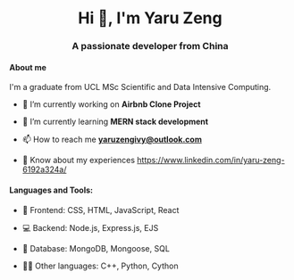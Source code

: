 <h1 align="center">Hi 👋, I'm Yaru Zeng</h1>
<h3 align="center">A passionate developer from China</h3>

<h4 align="left">About me</h4>

I'm a graduate from UCL MSc Scientific and Data Intensive Computing. 

- 🔭 I’m currently working on **Airbnb Clone Project**

- 🌱 I’m currently learning **MERN stack development**

- 📫 How to reach me **yaruzengivy@outlook.com**

- 📄 Know about my experiences https://www.linkedin.com/in/yaru-zeng-6192a324a/


<h4 align="left">Languages and Tools:</h4>

- 🎨 Frontend: CSS, HTML, JavaScript, React

- 💻 Backend: Node.js, Express.js, EJS
  
- 🔢 Database: MongoDB, Mongoose, SQL
  
- 👩‍💻 Other languages: C++, Python, Cython
